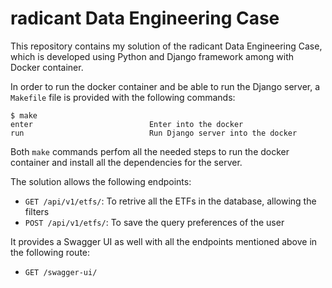# radicant Data Engineering Case

This repository contains my solution of the radicant Data Engineering Case, which is developed using Python and Django framework among with Docker container.

In order to run the docker container and be able to run the Django server, a `Makefile` file is provided with the following commands:

```shell
$ make
enter                          Enter into the docker
run                            Run Django server into the docker
```

Both `make` commands perfom all the needed steps to run the docker container and install all the dependencies for the server.

The solution allows the following endpoints:
- `GET /api/v1/etfs/`: To retrive all the ETFs in the database, allowing the filters
- `POST /api/v1/etfs/`: To save the query preferences of the user

It provides a Swagger UI as well with all the endpoints mentioned above in the following route:
- `GET /swagger-ui/`
